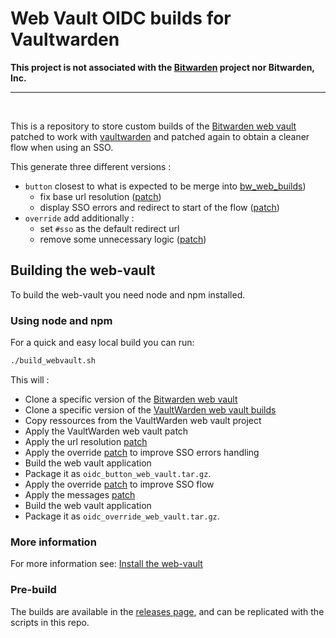 # Web Vault OIDC builds for Vaultwarden

**This project is not associated with the [Bitwarden](https://bitwarden.com/) project nor Bitwarden, Inc.**

---

<br>

This is a repository to store custom builds of the [Bitwarden web vault](https://github.com/bitwarden/clients/tree/master/apps/web) patched to work with [vaultwarden](https://github.com/dani-garcia/vaultwarden) and patched again to obtain a cleaner flow when using an SSO.

This generate three different versions :

- `button` closest to what is expected to be merge into [bw_web_builds](https://github.com/dani-garcia/bw_web_builds))
	- fix base url resolution ([patch](oidc_subpath.patch))
	- display SSO errors and redirect to start of the flow ([patch](oidc_sso_errors.patch))
- `override` add additionally :
	- set `#sso` as the default redirect url
	- remove some unnecessary logic ([patch](oidc_override.patch))

## Building the web-vault
To build the web-vault you need node and npm installed.

### Using node and npm
For a quick and easy local build you can run:
```bash
./build_webvault.sh
```

This will :
	
- Clone a specific version of the [Bitwarden web vault](https://github.com/bitwarden/clients/tree/master/apps/web)
- Clone a specific version of the [VaultWarden web vault builds](https://github.com/dani-garcia/bw_web_builds)
- Copy ressources from the VaultWarden web vault project
- Apply the VaultWarden web vault patch
- Apply the url resolution [patch](oidc_subpath.patch)
- Apply the override [patch](oidc_sso_errors.patch) to improve SSO errors handling
- Build the web vault application
- Package it as `oidc_button_web_vault.tar.gz`.
- Apply the override [patch](oidc_override.patch) to improve SSO flow
- Apply the messages [patch](oidc_messages.patch)
- Build the web vault application
- Package it as `oidc_override_web_vault.tar.gz`.

### More information
For more information see: [Install the web-vault](https://github.com/dani-garcia/vaultwarden/wiki/Building-binary#install-the-web-vault)

### Pre-build
The builds are available in the [releases page](https://github.com/Timshel/oidc_web_builds/releases), and can be replicated with the scripts in this repo.
